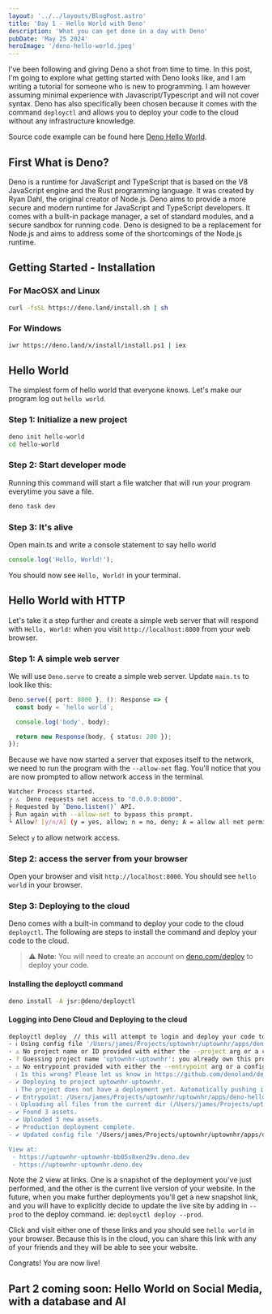 ```yaml
---
layout: '../../layouts/BlogPost.astro'
title: 'Day 1 - Hello World with Deno'
description: 'What you can get done in a day with Deno'
pubDate: 'May 25 2024'
heroImage: '/deno-hello-world.jpeg'
---
```


I've been following and giving Deno a shot from time to time. In this post, I'm
going to explore what getting started with Deno looks like, and I am writing a
tutorial for someone who is new to programming. I am however assuming minimal
experience with Javascript/Typescript and will not cover syntax. Deno has also
specifically been chosen because it comes with the command `deployctl` and
allows you to deploy your code to the cloud without any infrastructure
knowledge.

Source code example can be found here
[Deno Hello World](https://github.com/uptownhr/uptownhr/tree/main/apps/deno-hello-world).

## First What is Deno?

Deno is a runtime for JavaScript and TypeScript that is based on the V8
JavaScript engine and the Rust programming language. It was created by Ryan
Dahl, the original creator of Node.js. Deno aims to provide a more secure and
modern runtime for JavaScript and TypeScript developers. It comes with a
built-in package manager, a set of standard modules, and a secure sandbox for
running code. Deno is designed to be a replacement for Node.js and aims to
address some of the shortcomings of the Node.js runtime.

## Getting Started - Installation

### For MacOSX and Linux

```bash
curl -fsSL https://deno.land/install.sh | sh
```

### For Windows

```bash
iwr https://deno.land/x/install/install.ps1 | iex
```

## Hello World

The simplest form of hello world that everyone knows. Let's make our program log
out `hello world`.

### Step 1: Initialize a new project

```bash
deno init hello-world
cd hello-world
```

### Step 2: Start developer mode

Running this command will start a file watcher that will run your program
everytime you save a file.

```bash
deno task dev
```

### Step 3: It's alive

Open main.ts and write a console statement to say hello world

```typescript
console.log('Hello, World!');
```

You should now see `Hello, World!` in your terminal.

## Hello World with HTTP

Let's take it a step further and create a simple web server that will respond
with `Hello, World!` when you visit `http://localhost:8000` from your web
browser.

### Step 1: A simple web server

We will use `Deno.serve` to create a simple web server. Update `main.ts` to look
like this:

```typescript
Deno.serve({ port: 8000 }, (): Response => {
  const body = `hello world`;

  console.log('body', body);

  return new Response(body, { status: 200 });
});
```

Because we have now started a server that exposes itself to the network, we need
to run the program with the `--allow-net` flag. You'll notice that you are now
prompted to allow network access in the terminal.

```bash
Watcher Process started.
┌ ⚠️  Deno requests net access to "0.0.0.0:8000".
├ Requested by `Deno.listen()` API.
├ Run again with --allow-net to bypass this prompt.
└ Allow? [y/n/A] (y = yes, allow; n = no, deny; A = allow all net permissions) >
```

Select `y` to allow network access.

### Step 2: access the server from your browser

Open your browser and visit `http://localhost:8000`. You should see
`hello world` in your browser.

### Step 3: Deploying to the cloud

Deno comes with a built-in command to deploy your code to the cloud `deployctl`.
The following are steps to install the command and deploy your code to the
cloud.

> :warning: **Note**: You will need to create an account on
> [deno.com/deploy](https://deno.com/deploy) to deploy your code.

#### Installing the deployctl command

```bash
deno install -A jsr:@deno/deployctl
```

#### Logging into Deno Cloud and Deploying to the cloud

```bash
deployctl deploy  // this will attempt to login and deploy your code to the cloud
- ℹ Using config file '/Users/james/Projects/uptownhr/uptownhr/apps/deno-hello-world/deno.json'
- ⚠ No project name or ID provided with either the --project arg or a config file.
- ? Guessing project name 'uptownhr-uptownhr': you already own this project. Should I deploy to it? [y/N] y
- ⚠ No entrypoint provided with either the --entrypoint arg or a config file. I've guessed 'main.ts' for you.
  ℹ Is this wrong? Please let us know in https://github.com/denoland/deployctl/issues/new
- ✔ Deploying to project uptownhr-uptownhr.
  ℹ The project does not have a deployment yet. Automatically pushing initial deployment to production (use --prod for further updates).
- ✔ Entrypoint: /Users/james/Projects/uptownhr/uptownhr/apps/deno-hello-world/main.ts
- ℹ Uploading all files from the current dir (/Users/james/Projects/uptownhr/uptownhr/apps/deno-hello-world)
- ✔ Found 3 assets.
- ✔ Uploaded 3 new assets.
- ✔ Production deployment complete.
- ✔ Updated config file '/Users/james/Projects/uptownhr/uptownhr/apps/deno-hello-world/deno.json'.

View at:
 - https://uptownhr-uptownhr-bb05s0xen29v.deno.dev
 - https://uptownhr-uptownhr.deno.dev
```

Note the 2 view at links. One is a snapshot of the deployment you've just
performed, and the other is the current live version of your website. In the
future, when you make further deployments you'll get a new snapshot link, and
you will have to explicitly decide to update the live site by adding in `--prod`
to the deploy command. ie: `deployctl deploy --prod`.

Click and visit either one of these links and you should see `hello world` in
your browser. Because this is in the cloud, you can share this link with any of
your friends and they will be able to see your website.

Congrats! You are now live!

## Part 2 coming soon: Hello World on Social Media, with a database and AI
